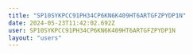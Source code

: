 ```yaml
---
title: "SP10SYKPCC91PH34CP6KN6K409HT6ARTGFZPYDP1N"
date: 2024-05-23T11:42:02.692Z
user: SP10SYKPCC91PH34CP6KN6K409HT6ARTGFZPYDP1N
layout: "users"
---
```

    